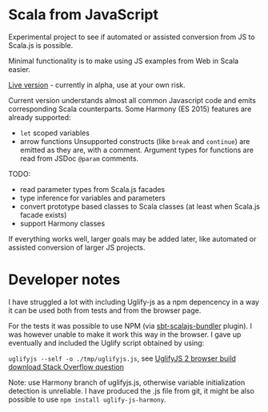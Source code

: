 Scala from JavaScript
=====================

Experimental project to see if automated or assisted conversion from JS to Scala.js is possible.

Minimal functionality is to make using JS examples from Web in Scala easier.

[Live version][3] - currently in alpha, use at your own risk.

Current version understands almost all common Javascript code and emits corresponding Scala counterparts.
Some Harmony (ES 2015) features are already supported:
- `let` scoped variables
- arrow functions
Unsupported constructs (like `break` and `continue`) are emitted as they are, with a comment.
Argument types for functions are read from JSDoc `@param` comments.

TODO:

- read parameter types from Scala.js facades
- type inference for variables and parameters
- convert prototype based classes to Scala classes (at least when Scala.js facade exists)
- support Harmony classes

If everything works well, larger goals may be added later, like automated or assisted conversion of larger JS projects.

Developer notes
===============

I have struggled a lot with including Uglify-js as a npm depencency in a way it can be used both from tests and from the browser page.

For the tests it was possible to use NPM (via [sbt-scalajs-bundler][1] plugin). I was however unable to make it
work this way in the browser. I gave up eventually and included the Uglify script obtained by using:

`uglifyjs --self -o ./tmp/uglifyjs.js`, see [UglifyJS 2 browser build download Stack Overflow question][2]
 
 Note: use Harmony branch of uglifyjs.js, otherwise variable initialization detection is unreliable. I have produced
  the .js file from git, it might be also possible to use `npm install uglify-js-harmony`. 


 [1]: https://github.com/scalacenter/scalajs-bundler
 [2]: http://stackoverflow.com/questions/20027492/uglifyjs-2-browser-build-download
 [3]: https://ondrejspanel.github.io/ScalaFromJS/live/
